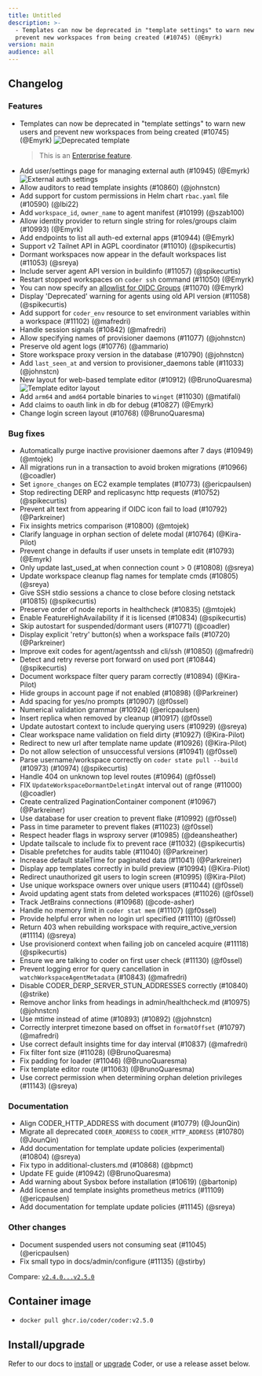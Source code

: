 ```yaml
---
title: Untitled
description: >-
  - Templates can now be deprecated in "template settings" to warn new users and
  prevent new workspaces from being created (#10745) (@Emyrk)
version: main
audience: all
---
```

## Changelog

### Features

- Templates can now be deprecated in "template settings" to warn new users and prevent new workspaces from being created (#10745) (@Emyrk)
  ![Deprecated template](https://gist.github.com/assets/22407953/5883ff54-11a6-4af0-afd3-ad77be1c4dc2)
  > This is an [Enterprise feature](https://coder.com/docs/enterprise).
- Add user/settings page for managing external auth (#10945) (@Emyrk)
  ![External auth settings](https://gist.github.com/assets/22407953/99252719-7255-426e-ba88-55d08dd04586)
- Allow auditors to read template insights (#10860) (@johnstcn)
- Add support for custom permissions in Helm chart `rbac.yaml` file (#10590) (@lbi22)
- Add `workspace_id`, `owner_name` to agent manifest (#10199) (@szab100)
- Allow identity provider to return single string for roles/groups claim (#10993) (@Emyrk)
- Add endpoints to list all auth-ed external apps (#10944) (@Emyrk)
- Support v2 Tailnet API in AGPL coordinator (#11010) (@spikecurtis)
- Dormant workspaces now appear in the default workspaces list (#11053) (@sreya)
- Include server agent API version in buildinfo (#11057) (@spikecurtis)
- Restart stopped workspaces on `coder ssh` command (#11050) (@Emyrk)
- You can now specify an [allowlist for OIDC Groups](https://coder.com/docs/admin/auth#group-allowlist) (#11070) (@Emyrk)
- Display 'Deprecated' warning for agents using old API version (#11058) (@spikecurtis)
- Add support for `coder_env` resource to set environment variables within a workspace (#11102) (@mafredri)
- Handle session signals (#10842) (@mafredri)
- Allow specifying names of provisioner daemons (#11077) (@johnstcn)
- Preserve old agent logs (#10776) (@ammario)
- Store workspace proxy version in the database (#10790) (@johnstcn)
- Add `last_seen_at` and version to provisioner_daemons table (#11033) (@johnstcn)
- New layout for web-based template editor (#10912) (@BrunoQuaresma)
  ![Template editor layout](https://gist.github.com/assets/22407953/0351f0bd-6872-4186-a704-a403048e5758)
- Add `arm64` and `amd64` portable binaries to `winget` (#11030) (@matifali)
- Add claims to oauth link in db for debug (#10827) (@Emyrk)
- Change login screen layout (#10768) (@BrunoQuaresma)

### Bug fixes

- Automatically purge inactive provisioner daemons after 7 days (#10949) (@mtojek)
- All migrations run in a transaction to avoid broken migrations (#10966) (@coadler)
- Set `ignore_changes` on EC2 example templates (#10773) (@ericpaulsen)
- Stop redirecting DERP and replicasync http requests (#10752) (@spikecurtis)
- Prevent alt text from appearing if OIDC icon fail to load (#10792) (@Parkreiner)
- Fix insights metrics comparison (#10800) (@mtojek)
- Clarify language in orphan section of delete modal (#10764) (@Kira-Pilot)
- Prevent change in defaults if user unsets in template edit (#10793) (@Emyrk)
- Only update last_used_at when connection count > 0 (#10808) (@sreya)
- Update workspace cleanup flag names for template cmds (#10805) (@sreya)
- Give SSH stdio sessions a chance to close before closing netstack (#10815) (@spikecurtis)
- Preserve order of node reports in healthcheck (#10835) (@mtojek)
- Enable FeatureHighAvailability if it is licensed (#10834) (@spikecurtis)
- Skip autostart for suspended/dormant users (#10771) (@coadler)
- Display explicit 'retry' button(s) when a workspace fails (#10720) (@Parkreiner)
- Improve exit codes for agent/agentssh and cli/ssh (#10850) (@mafredri)
- Detect and retry reverse port forward on used port (#10844) (@spikecurtis)
- Document workspace filter query param correctly (#10894) (@Kira-Pilot)
- Hide groups in account page if not enabled (#10898) (@Parkreiner)
- Add spacing for yes/no prompts (#10907) (@f0ssel)
- Numerical validation grammar (#10924) (@ericpaulsen)
- Insert replica when removed by cleanup (#10917) (@f0ssel)
- Update autostart context to include querying users (#10929) (@sreya)
- Clear workspace name validation on field dirty (#10927) (@Kira-Pilot)
- Redirect to new url after template name update (#10926) (@Kira-Pilot)
- Do not allow selection of unsuccessful versions (#10941) (@f0ssel)
- Parse username/workspace correctly on `coder state pull --build` (#10973) (#10974) (@spikecurtis)
- Handle 404 on unknown top level routes (#10964) (@f0ssel)
- FIX `UpdateWorkspaceDormantDeletingAt` interval out of range (#11000) (@coadler)
- Create centralized PaginationContainer component (#10967) (@Parkreiner)
- Use database for user creation to prevent flake (#10992) (@f0ssel)
- Pass in time parameter to prevent flakes (#11023) (@f0ssel)
- Respect header flags in wsproxy server (#10985) (@deansheather)
- Update tailscale to include fix to prevent race (#11032) (@spikecurtis)
- Disable prefetches for audits table (#11040) (@Parkreiner)
- Increase default staleTime for paginated data (#11041) (@Parkreiner)
- Display app templates correctly in build preview (#10994) (@Kira-Pilot)
- Redirect unauthorized git users to login screen (#10995) (@Kira-Pilot)
- Use unique workspace owners over unique users (#11044) (@f0ssel)
- Avoid updating agent stats from deleted workspaces (#11026) (@f0ssel)
- Track JetBrains connections (#10968) (@code-asher)
- Handle no memory limit in `coder stat mem` (#11107) (@f0ssel)
- Provide helpful error when no login url specified (#11110) (@f0ssel)
- Return 403 when rebuilding workspace with require_active_version (#11114) (@sreya)
- Use provisionerd context when failing job on canceled acquire (#11118) (@spikecurtis)
- Ensure we are talking to coder on first user check (#11130) (@f0ssel)
- Prevent logging error for query cancellation in `watchWorkspaceAgentMetadata` (#10843) (@mafredri)
- Disable CODER_DERP_SERVER_STUN_ADDRESSES correctly (#10840) (@strike)
- Remove anchor links from headings in admin/healthcheck.md (#10975) (@johnstcn)
- Use mtime instead of atime (#10893) (#10892) (@johnstcn)
- Correctly interpret timezone based on offset in `formatOffset` (#10797) (@mafredri)
- Use correct default insights time for day interval (#10837) (@mafredri)
- Fix filter font size (#11028) (@BrunoQuaresma)
- Fix padding for loader (#11046) (@BrunoQuaresma)
- Fix template editor route (#11063) (@BrunoQuaresma)
- Use correct permission when determining orphan deletion privileges (#11143) (@sreya)

### Documentation

- Align CODER_HTTP_ADDRESS with document (#10779) (@JounQin)
- Migrate all deprecated `CODER_ADDRESS` to `CODER_HTTP_ADDRESS` (#10780) (@JounQin)
- Add documentation for template update policies (experimental) (#10804) (@sreya)
- Fix typo in additional-clusters.md (#10868) (@bpmct)
- Update FE guide (#10942) (@BrunoQuaresma)
- Add warning about Sysbox before installation (#10619) (@bartonip)
- Add license and template insights prometheus metrics (#11109) (@ericpaulsen)
- Add documentation for template update policies (#11145) (@sreya)

### Other changes

- Document suspended users not consuming seat (#11045) (@ericpaulsen)
- Fix small typo in docs/admin/configure (#11135) (@stirby)

Compare: [`v2.4.0...v2.5.0`](https://github.com/coder/coder/compare/v2.4.0...v2.5.0)

## Container image

- `docker pull ghcr.io/coder/coder:v2.5.0`

## Install/upgrade

Refer to our docs to [install](https://coder.com/docs/install) or [upgrade](https://coder.com/docs/admin/upgrade) Coder, or use a release asset below.
